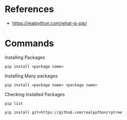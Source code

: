 # References 
- https://realpython.com/what-is-pip/

# Commands
Installing Packages 
~~~
pip install <package name>
~~~

Installing Many packages 
~~~
pip install <package name> <package name>
~~~

Checking Installed Packages 
~~~
pip list
~~~

~~~
pip install git+https://github.com/realpython/rptree
~~~